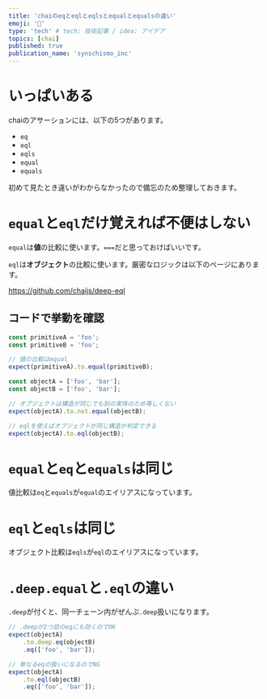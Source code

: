 ```yaml
---
title: 'chaiのeqとeqlとeqlsとequalとequalsの違い'
emoji: '🐊'
type: 'tech' # tech: 技術記事 / idea: アイデア
topics: [chai]
published: true
publication_name: 'synschismo_inc'
---
```


# いっぱいある

chaiのアサーションには、以下の5つがあります。

- `eq`
- `eql`
- `eqls`
- `equal`
- `equals`

初めて見たとき違いがわからなかったので備忘のため整理しておきます。

# `equal`と`eql`だけ覚えれば不便はしない

`equal`は**値**の比較に使います。`===`だと思っておけばいいです。

`eql`は**オブジェクト**の比較に使います。厳密なロジックは以下のページにあります。

https://github.com/chaijs/deep-eql

## コードで挙動を確認

```ts
const primitiveA = 'foo';
const primitiveB = 'foo';

// 値の比較はequal
expect(primitiveA).to.equal(primitiveB);

const objectA = ['foo', 'bar'];
const objectB = ['foo', 'bar'];

// オブジェクトは構造が同じでも別の実体のため等しくない
expect(objectA).to.not.equal(objectB);

// eqlを使えばオブジェクトが同じ構造か判定できる
expect(objectA).to.eql(objectB);
```

# `equal`と`eq`と`equals`は同じ

値比較は`eq`と`equals`が`equal`のエイリアスになっています。

# `eql`と`eqls`は同じ

オブジェクト比較は`eqls`が`eql`のエイリアスになっています。

# `.deep.equal`と`.eql`の違い

`.deep`が付くと、同一チェーン内がぜんぶ`.deep`扱いになります。

<!-- prettier-ignore -->
```ts
// .deepが2つ目のeqにも効くのでOK
expect(objectA)
    .to.deep.eq(objectB)
    .eq(['foo', 'bar']);

// 単なるeqの扱いになるのでNG
expect(objectA)
    .to.eql(objectB)
    .eq(['foo', 'bar']);
```
